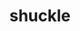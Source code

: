 ---
id: 213
title: shuckle
types: [bug,rock]
image: https://raw.githubusercontent.com/PokeAPI/sprites/master/sprites/pokemon/213.png
---